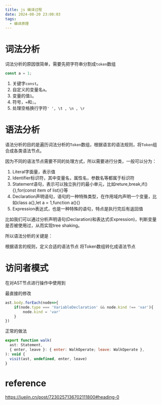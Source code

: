```yaml
---
title: js 编译过程
date: 2024-08-20 23:08:03
tags: 
  - 编译原理
---
```


# 词法分析

词法分析的原因很简单，需要先把字符串分割成`token`数组

```js
const a = 1;
```

1. 关键字`const`。
2. 自定义的变量名`a`。
3. 变量的值`1`。
4. 符号，`=`和`;`。
5. 处理空格换行字符`' ', \t , \n , \r`

# 语法分析

语法分析的目的是遍历词法分析的`Token`数组，根据语言的语法规则，将`Token`组合成各类语法节点。

因为不同的语法节点需要不同的处理方式，所以需要进行分类，一般可以分为：

1. Literal字面量，表示值
2. Identifier标识符，其中变量名，属性名，参数名等都属于标识符
3. Statement语句，表示可以独立执行的最小单元，比如reture,break,if(){},for(const item of list){}等
4. Declaration声明语句，语句的一种特殊类型，在作用域内声明一个变量，比如class a{},let a = 1,function a(){}
5. Expression表达式，也是一种特殊的语句，特点是执行完后有返回值

比如我们可以通过分析声明语句(Declaration)和表达式(Expression)，判断变量是否被使用过，从而实现tree shaking。

所以语法分析的关键是：

根据语言的规则，定义合适的语法节点
将Token数组转化成语法节点



# 访问者模式

在对AST节点进行操作中使用到

最直接的修改

```js
ast.body.forEach(node=>{
    if(node.type === 'VariableDeclaration' && node.kind !== 'var'){
        node.kind = 'var'
    }
})

```

正常的做法
```js
export function walk(
  ast: Statement,
  { enter, leave }: { enter: WalkOperate; leave: WalkOperate },
): void {
  visit(ast, undefined, enter, leave)
}

```

# reference

https://juejin.cn/post/7230257136702111800#heading-0